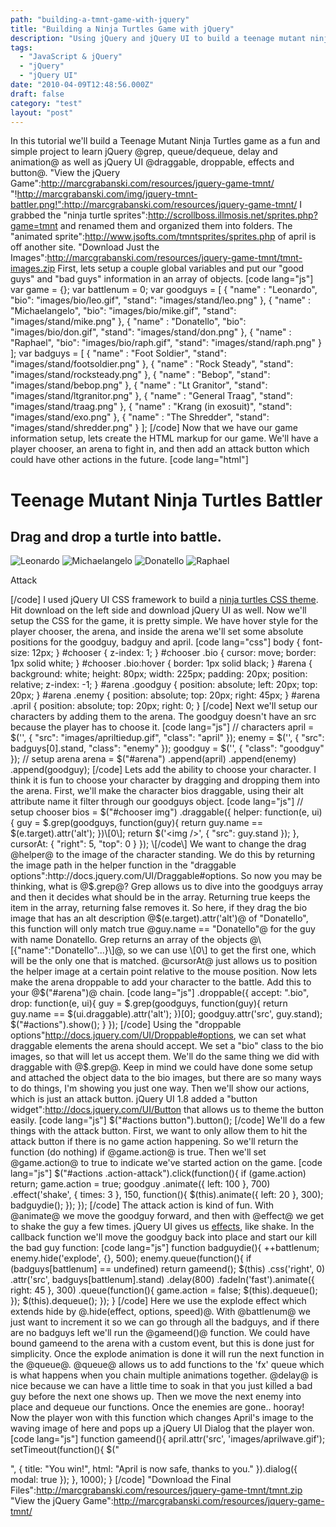 ```yaml
---
path: "building-a-tmnt-game-with-jquery"
title: "Building a Ninja Turtles Game with jQuery"
description: "Using jQuery and jQuery UI to build a teenage mutant ninja turtles game."
tags: 
  - "JavaScript & jQuery"
  - "jQuery"
  - "jQuery UI"
date: "2010-04-09T12:48:56.000Z"
draft: false
category: "test"
layout: "post"
---
```


In this tutorial we'll build a Teenage Mutant Ninja Turtles game as a fun and simple project to learn jQuery @grep, queue/dequeue, delay and animation@ as well as jQuery UI @draggable, droppable, effects and button@. "View the jQuery Game":http://marcgrabanski.com/resources/jquery-game-tmnt/ "!http://marcgrabanski.com/img/jquery-tmnt-battler.png!":http://marcgrabanski.com/resources/jquery-game-tmnt/ I grabbed the "ninja turtle sprites":http://scrollboss.illmosis.net/sprites.php?game=tmnt and renamed them and organized them into folders. The "animated sprite":http://www.jsofts.com/tmntsprites/sprites.php of april is off another site. "Download Just the Images":http://marcgrabanski.com/resources/jquery-game-tmnt/tmnt-images.zip First, lets setup a couple global variables and put our "good guys" and "bad guys" information in an array of objects. \[code lang="js"\] var game = {}; var battlenum = 0; var goodguys = \[ { "name" : "Leonardo", "bio": "images/bio/leo.gif", "stand": "images/stand/leo.png" }, { "name" : "Michaelangelo", "bio": "images/bio/mike.gif", "stand": "images/stand/mike.png" }, { "name" : "Donatello", "bio": "images/bio/don.gif", "stand": "images/stand/don.png" }, { "name" : "Raphael", "bio": "images/bio/raph.gif", "stand": "images/stand/raph.png" } \]; var badguys = \[ { "name" : "Foot Soldier", "stand": "images/stand/footsoldier.png" }, { "name" : "Rock Steady", "stand": "images/stand/rocksteady.png" }, { "name" : "Bebop", "stand": "images/stand/bebop.png" }, { "name" : "Lt Granitor", "stand": "images/stand/ltgranitor.png" }, { "name" : "General Traag", "stand": "images/stand/traag.png" }, { "name" : "Krang (in exosuit)", "stand": "images/stand/exo.png" }, { "name" : "The Shredder", "stand": "images/stand/shredder.png" } \]; \[/code\] Now that we have our game information setup, lets create the HTML markup for our game. We'll have a player chooser, an arena to fight in, and then add an attack button which could have other actions in the future. \[code lang="html"\]

# Teenage Mutant Ninja Turtles Battler

## Drag and drop a turtle into battle.

![Leonardo](images/bio/leo.gif) ![Michaelangelo](images/bio/mike.gif) ![Donatello](images/bio/don.gif) ![Raphael](images/bio/raph.gif)

Attack

\[/code\] I used jQuery UI CSS framework to build a [ninja turtles CSS theme](http://jqueryui.com/themeroller/?ffDefault=Arial,%20sans-serif&fwDefault=bold&fsDefault=1.3em&cornerRadius=4px&bgColorHeader=043D26&bgTextureHeader=08_diagonals_thick.png&bgImgOpacityHeader=15&borderColorHeader=043D26&fcHeader=f6f6f6&iconColorHeader=A5DE00&bgColorContent=111111&bgTextureContent=12_gloss_wave.png&bgImgOpacityContent=20&borderColorContent=000000&fcContent=d9d9d9&iconColorContent=A5DE00&bgColorDefault=333333&bgTextureDefault=09_dots_small.png&bgImgOpacityDefault=20&borderColorDefault=333333&fcDefault=ffffff&iconColorDefault=ffffff&bgColorHover=043D26&bgTextureHover=09_dots_small.png&bgImgOpacityHover=40&borderColorHover=222222&fcHover=ffffff&iconColorHover=A5DE00&bgColorActive=292929&bgTextureActive=01_flat.png&bgImgOpacityActive=40&borderColorActive=043D26&fcActive=A5DE00&iconColorActive=A5DE00&bgColorHighlight=F0CE00&bgTextureHighlight=10_dots_medium.png&bgImgOpacityHighlight=30&borderColorHighlight=F0CE00&fcHighlight=000000&iconColorHighlight=000000&bgColorError=a32d00&bgTextureError=09_dots_small.png&bgImgOpacityError=30&borderColorError=cd0a0a&fcError=ffffff&iconColorError=ffffff&bgColorOverlay=aaaaaa&bgTextureOverlay=01_flat.png&bgImgOpacityOverlay=0&opacityOverlay=30&bgColorShadow=aaaaaa&bgTextureShadow=01_flat.png&bgImgOpacityShadow=0&opacityShadow=30&thicknessShadow=8px&offsetTopShadow=-8px&offsetLeftShadow=-8px&cornerRadiusShadow=8px). Hit download on the left side and download jQuery UI as well. Now we'll setup the CSS for the game, it is pretty simple. We have hover style for the player chooser, the arena, and inside the arena we'll set some absolute positions for the goodguy, badguy and april. \[code lang="css"\] body { font-size: 12px; } #chooser { z-index: 1; } #chooser .bio { cursor: move; border: 1px solid white; } #chooser .bio:hover { border: 1px solid black; } #arena { background: white; height: 80px; width: 225px; padding: 20px; position: relative; z-index: -1; } #arena .goodguy { position: absolute; left: 20px; top: 20px; } #arena .enemy { position: absolute; top: 20px; right: 45px; } #arena .april { position: absolute; top: 20px; right: 0; } \[/code\] Next we'll setup our characters by adding them to the arena. The goodguy doesn't have an src because the player has to choose it. \[code lang="js"\] // characters april = $('<img />', { "src": "images/apriltiedup.gif", "class": "april" }); enemy = $('<img />', { "src": badguys\[0\].stand, "class": "enemy" }); goodguy = $('<img />', { "class": "goodguy" }); // setup arena arena = $("#arena") .append(april) .append(enemy) .append(goodguy); \[/code\] Lets add the ability to choose your character. I think it is fun to choose your character by dragging and dropping them into the arena. First, we'll make the character bios draggable, using their alt attribute name it filter through our goodguys object. \[code lang="js"\] // setup chooser bios = $("#chooser img") .draggable({ helper: function(e, ui){ guy = $.grep(goodguys, function(guy){ return guy.name == $(e.target).attr('alt'); })\[0\]; return $('<img />', { "src": guy.stand }); }, cursorAt: { "right": 5, "top": 0 } }); \[/code\] We want to change the drag @helper@ to the image of the character standing. We do this by returning the image path in the helper function in the "draggable options":http://docs.jquery.com/UI/Draggable#options. So now you may be thinking, what is @$.grep@? Grep allows us to dive into the goodguys array and then it decides what should be in the array. Returning true keeps the item in the array, returning false removes it. So here, if they drag the bio image that has an alt description @$(e.target).attr('alt')@ of "Donatello", this function will only match true @guy.name == "Donatello"@ for the guy with name Donatello. Grep returns an array of the objects @\[{"name":"Donatello"...}\]@, so we can use \[0\] to get the first one, which will be the only one that is matched. @cursorAt@ just allows us to position the helper image at a certain point relative to the mouse position. Now lets make the arena droppable to add your character to the battle. Add this to your @$("#arena")@ chain. \[code lang="js"\] .droppable({ accept: ".bio", drop: function(e, ui){ guy = $.grep(goodguys, function(guy){ return guy.name == $(ui.draggable).attr('alt'); })\[0\]; goodguy.attr('src', guy.stand); $("#actions").show(); } }); \[/code\] Using the "droppable options"http://docs.jquery.com/UI/Droppable#options, we can set what draggable elements the arena should accept. We set a "bio" class to the bio images, so that will let us accept them. We'll do the same thing we did with draggable with @$.grep@. Keep in mind we could have done some setup and attached the object data to the bio images, but there are so many ways to do things, I'm showing you just one way. Then we'll show our actions, which is just an attack button. jQuery UI 1.8 added a "button widget":http://docs.jquery.com/UI/Button that allows us to theme the button easily. \[code lang="js"\] $("#actions button").button(); \[/code\] We'll do a few things with the attack button. First, we want to only allow them to hit the attack button if there is no game action happening. So we'll return the function (do nothing) if @game.action@ is true. Then we'll set @game.action@ to true to indicate we've started action on the game. \[code lang="js"\] $("#actions .action-attack").click(function(){ if (game.action) return; game.action = true; goodguy .animate({ left: 100 }, 700) .effect('shake', { times: 3 }, 150, function(){ $(this).animate({ left: 20 }, 300); badguydie(); }); }); \[/code\] The attack action is kind of fun. With @animate@ we move the goodguy forward, and then with @effect@ we get to shake the guy a few times. jQuery UI gives us [effects](http://docs.jquery.com/UI/Effects), like shake. In the callback function we'll move the goodguy back into place and start our kill the bad guy function: \[code lang="js"\] function badguydie(){ ++battlenum; enemy.hide('explode', {}, 500); enemy.queue(function(){ if (badguys\[battlenum\] == undefined) return gameend(); $(this) .css('right', 0) .attr('src', badguys\[battlenum\].stand) .delay(800) .fadeIn('fast').animate({ right: 45 }, 300) .queue(function(){ game.action = false; $(this).dequeue(); }); $(this).dequeue(); }); } \[/code\] Here we use the explode effect which extends hide by @.hide(effect, options, speed)@. With @battlenum@ we just want to increment it so we can go through all the badguys, and if there are no badguys left we'll run the @gameend()@ function. We could have bound gameend to the arena with a custom event, but this is done just for simplicity. Once the explode animation is done it will run the next function in the @queue@. @queue@ allows us to add functions to the 'fx' queue which is what happens when you chain multiple animations together. @delay@ is nice because we can have a little time to soak in that you just killed a bad guy before the next one shows up. Then we move the next enemy into place and dequeue our functions. Once the enemies are gone.. hooray! Now the player won with this function which changes April's image to the waving image of here and pops up a jQuery UI Dialog that the player won. \[code lang="js"\] function gameend(){ april.attr('src', 'images/aprilwave.gif'); setTimeout(function(){ $("<div />", { title: "You win!", html: "April is now safe, thanks to you." }).dialog({ modal: true }); }, 1000); } \[/code\] "Download the Final Files":http://marcgrabanski.com/resources/jquery-game-tmnt/tmnt.zip "View the jQuery Game":http://marcgrabanski.com/resources/jquery-game-tmnt/